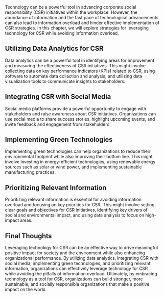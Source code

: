 
Technology can be a powerful tool in advancing corporate social responsibility (CSR) initiatives within the workplace. However, the abundance of information and the fast pace of technological advancements can also lead to information overload and hinder effective implementation of CSR strategies. In this chapter, we will explore strategies for leveraging technology for CSR while avoiding information overload.

Utilizing Data Analytics for CSR
--------------------------------

Data analytics can be a powerful tool in identifying areas for improvement and measuring the effectiveness of CSR initiatives. This might involve collecting data on key performance indicators (KPIs) related to CSR, using software to automate data collection and analysis, and utilizing data visualization tools to communicate insights to stakeholders.

Integrating CSR with Social Media
---------------------------------

Social media platforms provide a powerful opportunity to engage with stakeholders and raise awareness about CSR initiatives. Organizations can use social media to share success stories, highlight upcoming events, and invite feedback and engagement from stakeholders.

Implementing Green Technologies
-------------------------------

Implementing green technologies can help organizations to reduce their environmental footprint while also improving their bottom line. This might involve investing in energy-efficient technologies, using renewable energy sources such as solar or wind power, and implementing sustainable manufacturing practices.

Prioritizing Relevant Information
---------------------------------

Prioritizing relevant information is essential for avoiding information overload and focusing on key priorities for CSR. This might involve setting clear goals and objectives for CSR initiatives, identifying key drivers of social and environmental impact, and using data analysis to focus on high-impact areas.

Final Thoughts
--------------

Leveraging technology for CSR can be an effective way to drive meaningful positive impact for society and the environment while also enhancing organizational performance. By utilizing data analytics, integrating CSR with social media, implementing green technologies, and prioritizing relevant information, organizations can effectively leverage technology for CSR while avoiding the pitfalls of information overload. Ultimately, by embracing technology as a tool for CSR, organizations can build stronger, more sustainable, and socially responsible organizations that make a positive impact on the world.
